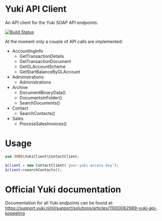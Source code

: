 Yuki API Client
===============

An API client for the Yuki SOAP API endpoints.

[![Build Status](https://travis-ci.org/jorisvandesande/yuki-api-client.svg?branch=master)](https://travis-ci.org/jorisvandesande/yuki-api-client)

At the moment only a couple of API calls are implemented:

* AccountingInfo
  * GetTransactionDetails
  * GetTransactionDocument
  * GetGLAccountScheme
  * GetStartBalanceByGLAccount
* Administrations
  * Administrations
* Archive
  * DocumentBinaryData()
  * DocumentsInFolder()
  * SearchDocuments()
* Contact
  * SearchContacts()
* Sales
  * ProcessSalesInvoices()

Usage
=====
```php
use JVDS\YukiClient\ContactClient;

$client = new ContactClient('your-yuki-access-key');
$client->searchContacts();
```

Official Yuki documentation
===========================

Documentation for all Yuki endpoints can be found at: 
  https://support.yuki.nl/nl/support/solutions/articles/11000062989-yuki-api-koppeling
